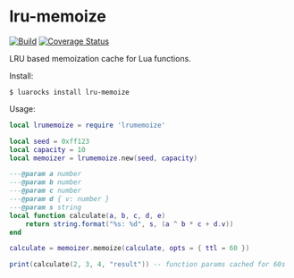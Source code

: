 # lru-memoize

[![Build](https://github.com/piyuple/lru-memoize/actions/workflows/build.yml/badge.svg?branch=main)](https://github.com/piyuple/lru-memoize/actions/workflows/build.yml)
[![Coverage Status](https://coveralls.io/repos/github/piyuple/lru-memoize/badge.svg?branch=main)](https://coveralls.io/github/piyuple/lru-memoize?branch=main)

LRU based memoization cache for Lua functions.

Install:

```
$ luarocks install lru-memoize
```

Usage:

```lua
local lrumemoize = require 'lrumemoize'

local seed = 0xff123
local capacity = 10
local memoizer = lrumemoize.new(seed, capacity)

---@param a number
---@param b number
---@param c number
---@param d { v: number }
---@param s string
local function calculate(a, b, c, d, e)
    return string.format("%s: %d", s, (a ^ b * c + d.v))
end

calculate = memoizer.memoize(calculate, opts = { ttl = 60 })

print(calculate(2, 3, 4, "result")) -- function params cached for 60s
```
